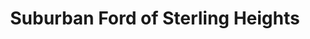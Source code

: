 ---
title: "Suburban Ford of Sterling Heights"
url: /sterling-heights/suburban-ford-of-sterling-heights/
shop: Autohaus
---